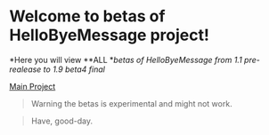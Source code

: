 # Welcome to betas of HelloByeMessage project!


*Here you will view **ALL **betas of HelloByeMessage from 1.1 pre-realease to 1.9 beta4 final*


[Main Project](https://github.com/unutilisateurdegoogle//HelloByeMessage)

> Warning the betas is experimental and might not work.

> Have, good-day.
